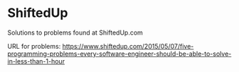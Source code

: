 # ShiftedUp
Solutions to problems found at ShiftedUp.com

URL for problems:
https://www.shiftedup.com/2015/05/07/five-programming-problems-every-software-engineer-should-be-able-to-solve-in-less-than-1-hour
